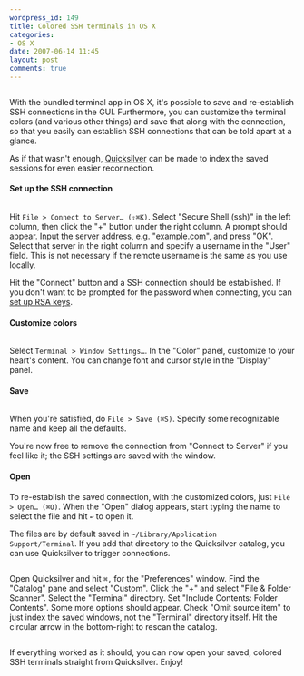 ```yaml
---
wordpress_id: 149
title: Colored SSH terminals in OS X
categories:
- OS X
date: 2007-06-14 11:45
layout: post
comments: true
---
```

<p class="center"><img src="http://henrik.nyh.se/uploads/colored-terminals.png" alt="" /></p>

With the bundled terminal app in OS X, it's possible to save and re-establish SSH connections in the GUI. Furthermore, you can customize the terminal colors (and various other things) and save that along with the connection, so that you easily can establish SSH connections that can be told apart at a glance.

As if that wasn't enough, <a href="quicksilver.blacktree.com/">Quicksilver</a> can be made to index the saved sessions for even easier reconnection.

<!--more-->

<h4>Set up the SSH connection</h4>

<p class="center"><img src="http://henrik.nyh.se/uploads/colored-terminals_connect.png" alt="" /></p>

Hit <code>File &gt; Connect to Server… (&#x21E7;&#x2318;K)</code>. Select "Secure Shell (ssh)" in the left column, then click the "+" button under the right column. A prompt should appear. Input the server address, e.g. "example.com", and press "OK". Select that server in the right column and specify a username in the "User" field. This is not necessary if the remote username is the same as you use locally.

Hit the "Connect" button and a SSH connection should be established. If you don't want to be prompted for the password when connecting, you can <a href="http://wiki.dreamhost.com/SSH#Passwordless_Login">set up RSA keys</a>.

<h4>Customize colors</h4>

<p class="center"><img src="http://henrik.nyh.se/uploads/colored-terminals_color" alt="" /></p>

Select <code>Terminal &gt; Window Settings…</code>. In the "Color" panel, customize to your heart's content. You can change font and cursor style in the "Display" panel.

<h4>Save</h4>

<p class="center"><img src="http://henrik.nyh.se/uploads/colored-terminals_save.png" alt="" /></p>

When you're satisfied, do <code>File &gt; Save (&#x2318;S)</code>. Specify some recognizable name and keep all the defaults.

You're now free to remove the connection from "Connect to Server" if you feel like it; the SSH settings are saved with the window.

<h4>Open</h4>

To re-establish the saved connection, with the customized colors, just <code>File &gt; Open…  (&#x2318;O)</code>. When the "Open" dialog appears, start typing the name to select the file and hit <code>&#x21A9;</code> to open it.

The files are by default saved in <code>~/Library/Application Support/Terminal</code>. If you add that directory to the Quicksilver catalog, you can use Quicksilver to trigger connections.

<p class="center"><img src="http://henrik.nyh.se/uploads/colored-terminals_qsprefs.png" alt="" /></p>

Open Quicksilver and hit <code>&#x2318;,</code> for the "Preferences" window. Find the "Catalog" pane and select "Custom". Click the "+" and select "File &amp; Folder Scanner". Select the "Terminal" directory. Set "Include Contents: Folder Contents". Some more options should appear. Check "Omit source item" to just index the saved windows, not the "Terminal" directory itself. Hit the circular arrow in the bottom-right to rescan the catalog.

<p class="center"><img src="http://henrik.nyh.se/uploads/colored-terminals_qs.png" alt="" /></p>

If everything worked as it should, you can now open your saved, colored SSH terminals straight from Quicksilver. Enjoy!
